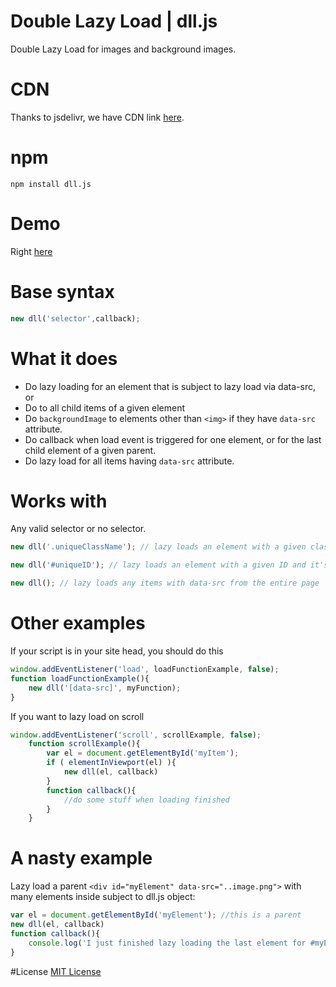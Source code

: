 # Double Lazy Load | dll.js
Double Lazy Load for images and background images.

# CDN
Thanks to jsdelivr, we have CDN link <a href="http://www.jsdelivr.com/#!dll.js">here</a>.

# npm
```
npm install dll.js
```

# Demo
Right <a href="http://thednp.github.io/dll.js/">here</a>

# Base syntax
```js
new dll('selector',callback);
```
	
# What it does
* Do lazy loading for an element that is subject to lazy load via data-src, or
* Do to all child items of a given element
* Do <code>backgroundImage</code> to elements other than <code>&lt;img&gt;</code> if they have <code>data-src</code> attribute.
* Do callback when load event is triggered for one element, or for the last child element of a given parent.
* Do lazy load for all items having <code>data-src</code> attribute.

# Works with
Any valid selector or no selector.
```js
new dll('.uniqueClassName'); // lazy loads an element with a given class and it's children if any have data-src

new dll('#uniqueID'); // lazy loads an element with a given ID and it's children if any have data-src

new dll(); // lazy loads any items with data-src from the entire page
```
    
# Other examples
If your script is in your site head, you should do this
```js
window.addEventListener('load', loadFunctionExample, false);
function loadFunctionExample(){
	new dll('[data-src]', myFunction);
}
```

If you want to lazy load on scroll
```js
window.addEventListener('scroll', scrollExample, false);
	function scrollExample(){
		var el = document.getElementById('myItem');
		if ( elementInViewport(el) ){
			new dll(el, callback)
		}
		function callback(){
			//do some stuff when loading finished
		}
	}
```	

# A nasty example
Lazy load a parent `<div id="myElement" data-src="..image.png">` with many elements inside subject to dll.js object:
```js
var el = document.getElementById('myElement'); //this is a parent
new dll(el, callback)
function callback(){
	console.log('I just finished lazy loading the last element for #myElement')
}
```

#License
<a href="https://github.com/thednp/dll.js/blob/master/LICENSE">MIT License</a>

